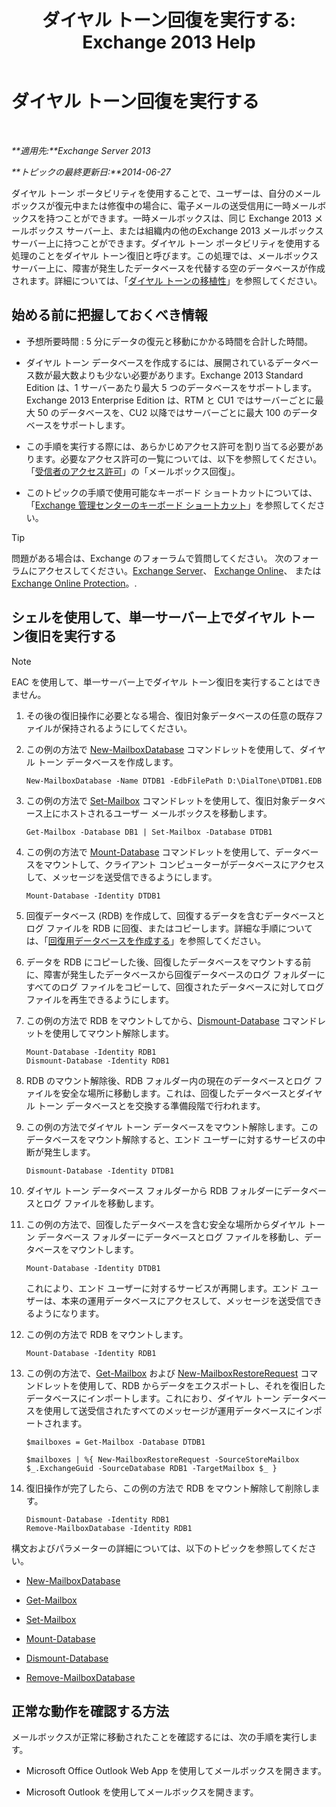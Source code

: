 ﻿---
title: 'ダイヤル トーン回復を実行する: Exchange 2013 Help'
TOCTitle: ダイヤル トーン回復を実行する
ms:assetid: 158817fa-4b17-4fa9-8341-a86609e6a388
ms:mtpsurl: https://technet.microsoft.com/ja-jp/library/Dd979810(v=EXCHG.150)
ms:contentKeyID: 51407504
ms.date: 05/23/2018
mtps_version: v=EXCHG.150
ms.translationtype: MT
---

# ダイヤル トーン回復を実行する

 

_**適用先:**Exchange Server 2013_

_**トピックの最終更新日:**2014-06-27_

ダイヤル トーン ポータビリティを使用することで、ユーザーは、自分のメールボックスが復元中または修復中の場合に、電子メールの送受信用に一時メールボックスを持つことができます。一時メールボックスは、同じ Exchange 2013 メールボックス サーバー上、または組織内の他のExchange 2013 メールボックス サーバー上に持つことができます。ダイヤル トーン ポータビリティを使用する処理のことをダイヤル トーン復旧と呼びます。この処理では、メールボックス サーバー上に、障害が発生したデータベースを代替する空のデータベースが作成されます。詳細については、「[ダイヤル トーンの移植性](dial-tone-portability-exchange-2013-help.md)」を参照してください。

## 始める前に把握しておくべき情報

  - 予想所要時間 : 5 分にデータの復元と移動にかかる時間を合計した時間。

  - ダイヤル トーン データベースを作成するには、展開されているデータベース数が最大数よりも少ない必要があります。Exchange 2013 Standard Edition は、1 サーバーあたり最大 5 つのデータベースをサポートします。Exchange 2013 Enterprise Edition は、RTM と CU1 ではサーバーごとに最大 50 のデータベースを、CU2 以降ではサーバーごとに最大 100 のデータベースをサポートします。

  - この手順を実行する際には、あらかじめアクセス許可を割り当てる必要があります。必要なアクセス許可の一覧については、以下を参照してください。「[受信者のアクセス許可](recipients-permissions-exchange-2013-help.md)」の「メールボックス回復」。

  - このトピックの手順で使用可能なキーボード ショートカットについては、「[Exchange 管理センターのキーボード ショートカット](keyboard-shortcuts-in-the-exchange-admin-center-exchange-online-protection-help.md)」を参照してください。


> [!TIP]
> 問題がある場合は、Exchange のフォーラムで質問してください。 次のフォーラムにアクセスしてください。<A href="https://go.microsoft.com/fwlink/p/?linkid=60612">Exchange Server</A>、 <A href="https://go.microsoft.com/fwlink/p/?linkid=267542">Exchange Online</A>、 または <A href="https://go.microsoft.com/fwlink/p/?linkid=285351">Exchange Online Protection</A>。.



## シェルを使用して、単一サーバー上でダイヤル トーン復旧を実行する


> [!NOTE]
> EAC を使用して、単一サーバー上でダイヤル トーン復旧を実行することはできません。



1.  その後の復旧操作に必要となる場合、復旧対象データベースの任意の既存ファイルが保持されるようにしてください。

2.  この例の方法で [New-MailboxDatabase](https://technet.microsoft.com/ja-jp/library/aa997976\(v=exchg.150\)) コマンドレットを使用して、ダイヤル トーン データベースを作成します。
    
        New-MailboxDatabase -Name DTDB1 -EdbFilePath D:\DialTone\DTDB1.EDB

3.  この例の方法で [Set-Mailbox](https://technet.microsoft.com/ja-jp/library/bb123981\(v=exchg.150\)) コマンドレットを使用して、復旧対象データベース上にホストされるユーザー メールボックスを移動します。
    
        Get-Mailbox -Database DB1 | Set-Mailbox -Database DTDB1

4.  この例の方法で [Mount-Database](https://technet.microsoft.com/ja-jp/library/aa998871\(v=exchg.150\)) コマンドレットを使用して、データベースをマウントして、クライアント コンピューターがデータベースにアクセスして、メッセージを送受信できるようにします。
    
        Mount-Database -Identity DTDB1

5.  回復データベース (RDB) を作成して、回復するデータを含むデータベースとログ ファイルを RDB に回復、またはコピーします。詳細な手順については、「[回復用データベースを作成する](create-a-recovery-database-exchange-2013-help.md)」を参照してください。

6.  データを RDB にコピーした後、回復したデータベースをマウントする前に、障害が発生したデータベースから回復データベースのログ フォルダーにすべてのログ ファイルをコピーして、回復されたデータベースに対してログ ファイルを再生できるようにします。

7.  この例の方法で RDB をマウントしてから、[Dismount-Database](https://technet.microsoft.com/ja-jp/library/bb124936\(v=exchg.150\)) コマンドレットを使用してマウント解除します。
    
        Mount-Database -Identity RDB1
        Dismount-Database -Identity RDB1

8.  RDB のマウント解除後、RDB フォルダー内の現在のデータベースとログ ファイルを安全な場所に移動します。これは、回復したデータベースとダイヤル トーン データベースとを交換する準備段階で行われます。

9.  この例の方法でダイヤル トーン データベースをマウント解除します。このデータベースをマウント解除すると、エンド ユーザーに対するサービスの中断が発生します。
    
        Dismount-Database -Identity DTDB1

10. ダイヤル トーン データベース フォルダーから RDB フォルダーにデータベースとログ ファイルを移動します。

11. この例の方法で、回復したデータベースを含む安全な場所からダイヤル トーン データベース フォルダーにデータベースとログ ファイルを移動し、データベースをマウントします。
    
        Mount-Database -Identity DTDB1
    
    これにより、エンド ユーザーに対するサービスが再開します。エンド ユーザーは、本来の運用データベースにアクセスして、メッセージを送受信できるようになります。

12. この例の方法で RDB をマウントします。
    
        Mount-Database -Identity RDB1

13. この例の方法で、[Get-Mailbox](https://technet.microsoft.com/ja-jp/library/bb123685\(v=exchg.150\)) および [New-MailboxRestoreRequest](https://technet.microsoft.com/ja-jp/library/ff829875\(v=exchg.150\)) コマンドレットを使用して、RDB からデータをエクスポートし、それを復旧したデータベースにインポートします。これにおり、ダイヤル トーン データベースを使用して送受信されたすべてのメッセージが運用データベースにインポートされます。
    
        $mailboxes = Get-Mailbox -Database DTDB1
    
        $mailboxes | %{ New-MailboxRestoreRequest -SourceStoreMailbox $_.ExchangeGuid -SourceDatabase RDB1 -TargetMailbox $_ }

14. 復旧操作が完了したら、この例の方法で RDB をマウント解除して削除します。
    
        Dismount-Database -Identity RDB1
        Remove-MailboxDatabase -Identity RDB1

構文およびパラメーターの詳細については、以下のトピックを参照してください。

  - [New-MailboxDatabase](https://technet.microsoft.com/ja-jp/library/aa997976\(v=exchg.150\))

  - [Get-Mailbox](https://technet.microsoft.com/ja-jp/library/bb123685\(v=exchg.150\))

  - [Set-Mailbox](https://technet.microsoft.com/ja-jp/library/bb123981\(v=exchg.150\))

  - [Mount-Database](https://technet.microsoft.com/ja-jp/library/aa998871\(v=exchg.150\))

  - [Dismount-Database](https://technet.microsoft.com/ja-jp/library/bb124936\(v=exchg.150\))

  - [Remove-MailboxDatabase](https://technet.microsoft.com/ja-jp/library/aa997931\(v=exchg.150\))

## 正常な動作を確認する方法

メールボックスが正常に移動されたことを確認するには、次の手順を実行します。

  - Microsoft Office Outlook Web App を使用してメールボックスを開きます。

  - Microsoft Outlook を使用してメールボックスを開きます。

